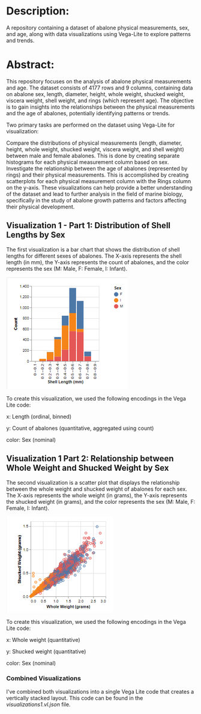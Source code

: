 # Description: 
A repository containing a dataset of abalone physical measurements, sex, and age, along with data visualizations using Vega-Lite to explore patterns and trends.

# Abstract:
This repository focuses on the analysis of abalone physical measurements and age. The dataset consists of 4177 rows and 9 columns, containing data on abalone sex, length, diameter, height, whole weight, shucked weight, viscera weight, shell weight, and rings (which represent age). The objective is to gain insights into the relationships between the physical measurements and the age of abalones, potentially identifying patterns or trends.

Two primary tasks are performed on the dataset using Vega-Lite for visualization:

Compare the distributions of physical measurements (length, diameter, height, whole weight, shucked weight, viscera weight, and shell weight) between male and female abalones. This is done by creating separate histograms for each physical measurement column based on sex.
Investigate the relationship between the age of abalones (represented by rings) and their physical measurements. This is accomplished by creating scatterplots for each physical measurement column with the Rings column on the y-axis.
These visualizations can help provide a better understanding of the dataset and lead to further analysis in the field of marine biology, specifically in the study of abalone growth patterns and factors affecting their physical development.

## Visualization 1 - Part 1: Distribution of Shell Lengths by Sex
The first visualization is a bar chart that shows the distribution of shell lengths for different sexes of abalones. The X-axis represents the shell length (in mm), the Y-axis represents the count of abalones, and the color represents the sex (M: Male, F: Female, I: Infant).

![alt text](https://github.com/AchrafAjrhourh/VegaVisualization/blob/master/Assets/V1-P1.png)

To create this visualization, we used the following encodings in the Vega Lite code:

x: Length (ordinal, binned)

y: Count of abalones (quantitative, aggregated using count)

color: Sex (nominal)

## Visualization 1 Part 2: Relationship between Whole Weight and Shucked Weight by Sex
The second visualization is a scatter plot that displays the relationship between the whole weight and shucked weight of abalones for each sex. The X-axis represents the whole weight (in grams), the Y-axis represents the shucked weight (in grams), and the color represents the sex (M: Male, F: Female, I: Infant).

![alt text](https://github.com/AchrafAjrhourh/VegaVisualization/blob/master/Assets/V1-P2.png)

To create this visualization, we used the following encodings in the Vega Lite code:

x: Whole weight (quantitative)

y: Shucked weight (quantitative)

color: Sex (nominal)

### Combined Visualizations
I've  combined both visualizations into a single Vega Lite code that creates a vertically stacked layout. This code can be found in the *visualizations1.vl.json* file.
